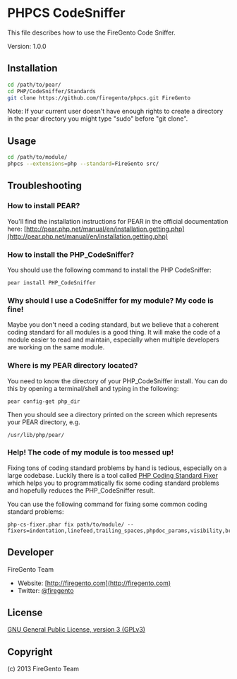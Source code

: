 PHPCS CodeSniffer
=================

This file describes how to use the FireGento Code Sniffer.

Version: 1.0.0

Installation
------------

```bash
cd /path/to/pear/
cd PHP/CodeSniffer/Standards
git clone https://github.com/firegento/phpcs.git FireGento
```

Note: If your current user doesn't have enough rights to create a directory in the pear directory you might type "sudo" before "git clone".

Usage
-----

```bash
cd /path/to/module/
phpcs --extensions=php --standard=FireGento src/
```


Troubleshooting
---------------

### How to install PEAR?
You'll find the installation instructions for PEAR in the official documentation here: [http://pear.php.net/manual/en/installation.getting.php](http://pear.php.net/manual/en/installation.getting.php)

### How to install the PHP_CodeSniffer?
You should use the following command to install the PHP CodeSniffer:

```
pear install PHP_CodeSniffer
```

### Why should I use a CodeSniffer for my module? My code is fine!
Maybe you don't need a coding standard, but we believe that a coherent coding standard for all modules is a good thing.
It will make the code of a module easier to read and maintain, especially when multiple developers are working on the same module.

### Where is my PEAR directory located?
You need to know the directory of your PHP_CodeSniffer install. You can do this by opening a terminal/shell and typing in the following:

```pear config-get php_dir```

Then you should see a directory printed on the screen which represents your PEAR directory, e.g.

```/usr/lib/php/pear/```


### Help! The code of my module is too messed up!

Fixing tons of coding standard problems by hand is tedious, especially on a large codebase. Luckily there is a tool called
[PHP Coding Standard Fixer](https://github.com/fabpot/php-cs-fixer) which helps you to programmatically fix some coding standard problems and hopefully reduces the PHP_CodeSniffer result.

You can use the following command for fixing some common coding standard problems:

```
php-cs-fixer.phar fix path/to/module/ --fixers=indentation,linefeed,trailing_spaces,phpdoc_params,visibility,braces,include,php_closing_tag,controls_spaces,elseif,eof_ending
```


Developer
---------
FireGento Team
* Website: [http://firegento.com](http://firegento.com)
* Twitter: [@firegento](https://twitter.com/firegento)

License
-------
[GNU General Public License, version 3 (GPLv3)](http://opensource.org/licenses/gpl-3.0)

Copyright
---------
(c) 2013 FireGento Team
